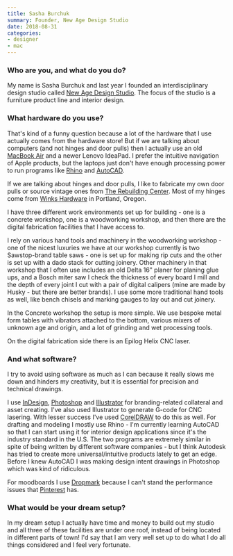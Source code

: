 ```yaml
---
title: Sasha Burchuk
summary: Founder, New Age Design Studio
date: 2018-08-31
categories:
- designer
- mac
---
```


### Who are you, and what do you do?

My name is Sasha Burchuk and last year I founded an interdisciplinary design studio called [New Age Design Studio](http://www.newagedesign.studio/ "Sasha's design studio."). The focus of the studio is a furniture product line and interior design.

### What hardware do you use?

That's kind of a funny question because a lot of the hardware that I use actually comes from the hardware store! But if we are talking about computers (and not hinges and door pulls) then I actually use an old [MacBook Air][macbook-air] and a newer Lenovo IdeaPad. I prefer the intuitive navigation of Apple products, but the laptops just don't have enough processing power to run programs like [Rhino][] and [AutoCAD][].

If we are talking about hinges and door pulls, I like to fabricate my own door pulls or source vintage ones from [The Rebuilding Center](https://www.rebuildingcenter.org/ "A center in Portland that helps to reuse salvaged building material."). Most of my hinges come from [Winks Hardware](https://winkshardware.com/ "A hardware store in Portland.") in Portland, Oregon.

I have three different work environments set up for building - one is a concrete workshop, one is a woodworking workshop, and then there are the digital fabrication facilities that I have access to.

I rely on various hand tools and machinery in the woodworking workshop - one of the nicest luxuries we have at our workshop currently is two Sawstop-brand table saws - one is set up for making rip cuts and the other is set up with a dado stack for cutting joinery. Other machinery in that workshop that I often use includes an old Delta 16" planer for planing glue ups, and a Bosch miter saw  I check the thickness of every board I mill and the depth of every joint I cut with a pair of digital calipers (mine are made by Husky - but there are better brands). I use some more traditional hand tools as well, like bench chisels and marking gauges to lay out and cut joinery.

In the Concrete workshop the setup is more simple. We use bespoke metal form tables with vibrators attached to the bottom, various mixers of unknown age and origin, and a lot of grinding and wet processing tools. 

On the digital fabrication side there is an Epilog Helix CNC laser.

### And what software?

I try to avoid using software as much as I can because it really slows me down and hinders my creativity, but it is essential for precision and technical drawings. 

I use [InDesign][], [Photoshop][] and [Illustrator][] for branding-related collateral and asset creating. I've also used Illustrator to generate G-code for CNC lasering. With lesser success I've used [CorelDRAW][] to do this as well. For drafting and modeling I mostly use Rhino - I'm currently learning AutoCAD so that I can start using it for interior design applications since it's the industry standard in the U.S. The two programs are extremely similar in spite of being written by different software companies - but I think Autodesk has tried to create more universal/intuitive products lately to get an edge. Before I knew AutoCAD I was making design intent drawings in Photoshop which was kind of ridiculous.

For moodboards I use [Dropmark][] because I can't stand the performance issues that [Pinterest][] has.

### What would be your dream setup?

In my dream setup I actually have time and money to build out my studio and all three of these facilities are under one roof, instead of being located in different parts of town! I'd say that I am very well set up to do what I do all things considered and I feel very fortunate.

[autocad]: http://web.archive.org/web/20221226023918/https://www.autodesk.com/products/autocad/overview "CAD software."
[coreldraw]: https://en.wikipedia.org/wiki/CorelDRAW "A vector graphics editor."
[dropmark]: https://www.dropmark.com/ "A file collaboration service."
[illustrator]: https://www.adobe.com/products/illustrator.html "A vector graphics editor."
[indesign]: https://www.adobe.com/products/indesign.html "A desktop/web publishing application."
[macbook-air]: https://www.apple.com/macbook-air/ "A very thin laptop."
[photoshop]: https://www.adobe.com/products/photoshop.html "A bitmap image editor."
[pinterest]: https://www.pinterest.com/ "An online 'pinboard' service."
[rhino]: https://www.rhino3d.com/ "3D modelling software."
